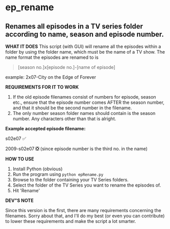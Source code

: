 # ep_rename
## Renames all episodes in a TV series folder according to name, season and episode number.

**WHAT IT DOES**
This script (with GUI) will rename all the episodes within a folder by using the folder name, which must be the name of a TV show. The name format the episodes are renamed to is

> [season no.]x[episode no.]-[name of episode]

example: 2x07-City on the Edge of Forever

**REQUIREMENTS FOR IT TO WORK**
1. If the old episode filenames consist of numbers for episode, season etc., ensure that the episode number comes AFTER the season number, and that it should be the second number in the filename.
2. The only number season folder names should contain is the season number. Any characters other than that is alright.

**Example accepted episode filename:**

s02e07 :white_check_mark:

2009-s02e07 :negative_squared_cross_mark: (since episode number is the third no. in the name)

**HOW TO USE**
1. Install Python (obvious)
2. Run the program using `python epRename.py`
3. Browse to the folder containing your TV Series folders.
4. Select the folder of the TV Series you want to rename the episodes of.
5. Hit 'Rename'

**DEV"S NOTE**

Since this version is the first, there are many requirements concerning the filenames. Sorry about that, and I'll do my best (or even you can contribute) to lower these requirements and make the script a lot smarter.
